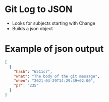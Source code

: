 # Git Log to JSON
- Looks for subjects starting with Change
- Builds a json object

# Example of json output

```json
[
  {
    "hash": "6511c7",
    "what": "The body of the git message",
    "when": "2021-03-29T14:29:39+02:00",
    "pr": "235"
  }
]
```
